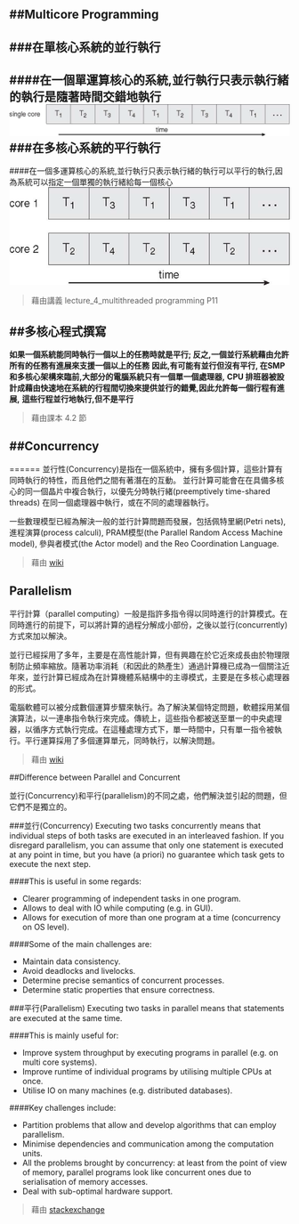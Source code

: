 ##Multicore Programming
------
###在單核心系統的並行執行
------
####在一個單運算核心的系統,並行執行只表示執行緒的執行是隨著時間交錯地執行
![DEMO](./照片/Figure4.3.png)
###在多核心系統的平行執行
------
####在一個多運算核心的系統,並行執行只表示執行緒的執行可以平行的執行,因為系統可以指定一個單獨的執行緒給每一個核心
![DEMO](./照片/Figure4.4.png)

>藉由講義 lecture_4_multithreaded programming P11

##多核心程式撰寫
------
**如果一個系統能同時執行一個以上的任務時就是平行; 反之,一個並行系統藉由允許所有的任務有進展來支援一個以上的任務**
**因此,有可能有並行但沒有平行, 在SMP和多核心架構來臨前,大部分的電腦系統只有一個單一個處理器,**
**CPU 排班器被設計成藉由快速地在系統的行程間切換來提供並行的錯覺,因此允許每一個行程有進展,** 
**這些行程並行地執行,但不是平行**

>藉由課本 4.2 節

##Concurrency
------
======
並行性(Concurrency)是指在一個系統中，擁有多個計算，這些計算有同時執行的特性，而且他們之間有著潛在的互動。
並行計算可能會在在具備多核心的同一個晶片中複合執行，以優先分時執行緒(preemptively time-shared threads)
在同一個處理器中執行，或在不同的處理器執行。

一些數理模型已經為解決一般的並行計算問題而發展，包括佩特里網(Petri nets), 進程演算(process calculi), 
PRAM模型(the Parallel Random Access Machine model), 參與者模式(the Actor model) and the Reo Coordination Language.
>藉由 [wiki](https://en.wikipedia.org/wiki/Concurrency_(computer_science))



Parallelism
------
平行計算（parallel computing）一般是指許多指令得以同時進行的計算模式。在同時進行的前提下，可以將計算的過程分解成小部份，之後以並行(concurrently)方式來加以解決。

並行已經採用了多年，主要是在高性能計算，但有興趣在於它近來成長由於物理限制防止頻率縮放。隨著功率消耗（和因此的熱產生）通過計算機已成為一個關注近年來，並行計算已經成為在計算機體系結構中的主導模式，主要是在多核心處理器的形式。

電腦軟體可以被分成數個運算步驟來執行。為了解決某個特定問題，軟體採用某個演算法，以一連串指令執行來完成。傳統上，這些指令都被送至單一的中央處理器，以循序方式執行完成。在這種處理方式下，單一時間中，只有單一指令被執行。平行運算採用了多個運算單元，同時執行，以解決問題。
>藉由 [wiki](https://en.wikipedia.org/wiki/Parallel_computing)


##Difference between Parallel and Concurrent

並行(Concurrency)和平行(parallelism)的不同之處，他們解決並引起的問題，但它們不是獨立的。

###並行(Concurrency)
Executing two tasks concurrently means that individual steps of both tasks are executed in an interleaved fashion. If you disregard parallelism, you can assume that only one statement is executed at any point in time, but you have (a priori) no guarantee which task gets to execute the next step.

####This is useful in some regards:
* Clearer programming of independent tasks in one program.
* Allows to deal with IO while computing (e.g. in GUI).
* Allows for execution of more than one program at a time (concurrency on OS level).


####Some of the main challenges are:
* Maintain data consistency.
* Avoid deadlocks and livelocks.
* Determine precise semantics of concurrent processes.
* Determine static properties that ensure correctness.


###平行(Parallelism)
Executing two tasks in parallel means that statements are executed at the same time. 

####This is mainly useful for:
* Improve system throughput by executing programs in parallel (e.g. on multi core systems).
* Improve runtime of individual programs by utilising multiple CPUs at once.
* Utilise IO on many machines (e.g. distributed databases).

####Key challenges include:
* Partition problems that allow and develop algorithms that can employ parallelism.
* Minimise dependencies and communication among the computation units.
* All the problems brought by concurrency: at least from the point of view of memory, parallel programs look like concurrent   ones due to serialisation of memory accesses.
* Deal with sub-optimal hardware support.

>藉由 [stackexchange](http://cs.stackexchange.com/questions/19987/difference-between-parallel-and-concurrent-programming)
